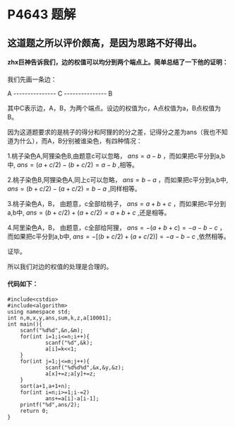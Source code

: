 # P4643 题解

## 这道题之所以评价颇高，是因为思路不好得出。

#### zhx巨神告诉我们，边的权值可以均分到两个端点上。简单总结了一下他的证明：

我们先画一条边：

A --------------- C --------------- B

其中C表示边，A，B，为两个端点。设边的权值为c，A点权值为a，B点权值为B。

因为这道题要求的是桃子的得分和阿狸的的分之差，记得分之差为ans（我也不知道为什么），而A，B分别被谁染色，有四种情况：

1.桃子染色A,阿狸染色B,由题意c可以忽略，
    $ans=a-b$ ，而如果把c平分到a,b中,
    $ans=(a+c/2)-(b+c/2)=a-b$ ,相等。
    
2.桃子染色B,阿狸染色A,同上c可以忽略，
    $ans=b-a$ ，而如果把c平分到a,b中,
    $ans=(b+c/2)-(a+c/2)=b-a$ ,同样相等。
    
3.桃子染色A，B，
    由题意，c全部给桃子，
    $ans=a+b+c$ ，而如果把c平分到a,b中,
    $ans=(b+c/2)+(a+c/2)=a+b+c$ ,还是相等。

4.阿里染色A，B，
    由题意，c全部给阿狸，
    $ans=-(a+b+c)=-a-b-c$ ，而如果把c平分到a,b中,
    $ans=-[(b+c/2)+(a+c/2)]=-a-b-c$ ,依然相等。
    
   证毕。
    
   所以我们对边的权值的处理是合理的。

####     代码如下：

    
    #include<cstdio>
    #include<algorithm>
    using namespace std;
    int n,m,x,y,ans,sum,k,z,a[10001];
    int main(){
    	scanf("%d%d",&n,&m);
    	for(int i=1;i<=n;i++){
        		scanf("%d",&k);
        		a[i]=k<<1;
    	}
    	for(int j=1;j<=m;j++){
        		scanf("%d%d%d",&x,&y,&z);
        		a[x]+=z;a[y]+=z;
    	}
    	sort(a+1,a+1+n);
    	for(int i=n;i>=1;i-=2)
        		ans+=a[i]-a[i-1];
    	printf("%d",ans/2);
    	return 0;
    }